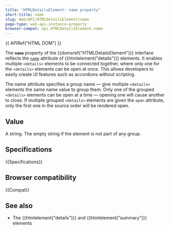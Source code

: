 ```yaml
---
title: "HTMLDetailsElement: name property"
short-title: name
slug: Web/API/HTMLDetailsElement/name
page-type: web-api-instance-property
browser-compat: api.HTMLDetailsElement.name
---
```


{{ APIRef("HTML DOM") }}

The **`name`** property of the {{domxref("HTMLDetailsElement")}} interface reflects the [`name`](/en-US/docs/Web/HTML/Reference/Element/details#name) attribute of {{htmlelement("details")}} elements. It enables multiple `<details>` elements to be connected together, where only one for the `<details>` elements can be open at once. This allows developers to easily create UI features such as accordions without scripting.

The name attribute specifies a group name — give multiple `<details>` elements the same name value to group them. Only one of the grouped `<details>` elements can be open at a time — opening one will cause another to close. If multiple grouped `<details>` elements are given the `open` attribute, only the first one in the source order will be rendered open.

## Value

A string. The empty string if the element is not part of any group.

## Specifications

{{Specifications}}

## Browser compatibility

{{Compat}}

## See also

- The {{htmlelement("details")}} and {{htmlelement("summary")}} elements

